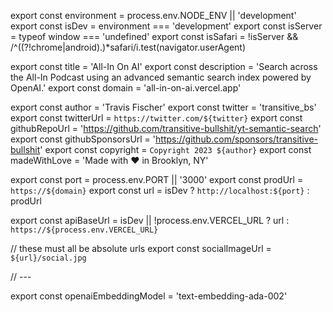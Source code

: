 export const environment = process.env.NODE_ENV || 'development'
export const isDev = environment === 'development'
export const isServer = typeof window === 'undefined'
export const isSafari =
  !isServer && /^((?!chrome|android).)*safari/i.test(navigator.userAgent)

export const title = 'All-In On AI'
export const description =
  'Search across the All-In Podcast using an advanced semantic search index powered by OpenAI.'
export const domain = 'all-in-on-ai.vercel.app'

export const author = 'Travis Fischer'
export const twitter = 'transitive_bs'
export const twitterUrl = `https://twitter.com/${twitter}`
export const githubRepoUrl =
  'https://github.com/transitive-bullshit/yt-semantic-search'
export const githubSponsorsUrl =
  'https://github.com/sponsors/transitive-bullshit'
export const copyright = `Copyright 2023 ${author}`
export const madeWithLove = 'Made with ❤️ in Brooklyn, NY'

export const port = process.env.PORT || '3000'
export const prodUrl = `https://${domain}`
export const url = isDev ? `http://localhost:${port}` : prodUrl

export const apiBaseUrl =
  isDev || !process.env.VERCEL_URL ? url : `https://${process.env.VERCEL_URL}`

// these must all be absolute urls
export const socialImageUrl = `${url}/social.jpg`

// ---

export const openaiEmbeddingModel = 'text-embedding-ada-002'
